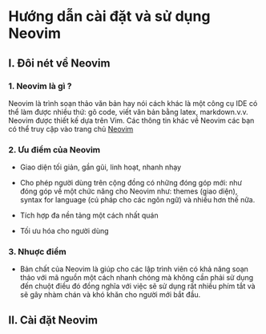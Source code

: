 # Hướng dẫn cài đặt và sử dụng Neovim

## I. Đôi nét về Neovim

### 1. Neovim là gì ?
Neovim là trình soạn thảo văn bản hay nói cách khác là một công cụ IDE có thể làm được nhiều thứ: gõ code, viết văn bản bằng latex, markdown.v.v. Neovim được thiết kế dựa trên Vim. Các thông tin khác về Neovim các bạn có thể truy cập vào trang chủ [Neovim](https://neovim.io)

### 2. Ưu điểm của Neovim
+ Giao diện tối giản, gần gũi, linh hoạt, nhanh nhạy

+ Cho phép người dùng trên cộng đồng có những đóng góp mới: như đóng góp về một chức năng cho Neovim như: themes (giao diện), syntax for language (cú pháp cho các ngôn ngữ) và nhiều hơn thế nữa.

+ Tích hợp đa nền tảng một cách nhất quán

+ Tối ưu hóa cho người dùng

### 3. Nhuợc điểm
+ Bản chất của Neovim là giúp cho các lập trình viên có khả năng soạn thảo với mã nguồn một cách nhanh chóng mà không cần phải sử dụng đến chuột điều đó đồng nghĩa với việc sẽ sử dụng rất nhiều phím tắt và sẽ gây nhàm chán và khó khăn cho người mới bắt đầu.

## II. Cài đặt Neovim

